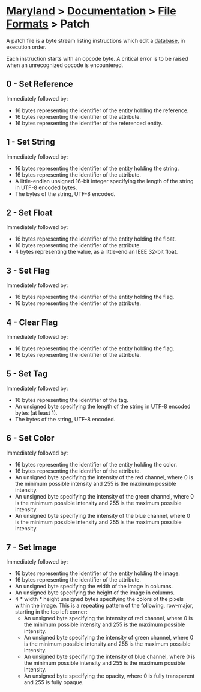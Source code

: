 # [Maryland](../../readme.md) > [Documentation](../readme.md) > [File Formats](./readme.md) > Patch

A patch file is a byte stream listing instructions which edit a [database](../architecture/database.md), in execution order.

Each instruction starts with an opcode byte.  A critical error is to be raised when an unrecognized opcode is encountered.

## 0 - Set Reference

Immediately followed by:

- 16 bytes representing the identifier of the entity holding the reference.
- 16 bytes representing the identifier of the attribute.
- 16 bytes representing the identifier of the referenced entity.

## 1 - Set String

Immediately followed by:

- 16 bytes representing the identifier of the entity holding the string.
- 16 bytes representing the identifier of the attribute.
- A little-endian unsigned 16-bit integer specifying the length of the string in UTF-8 encoded bytes.
- The bytes of the string, UTF-8 encoded.

## 2 - Set Float

Immediately followed by:

- 16 bytes representing the identifier of the entity holding the float.
- 16 bytes representing the identifier of the attribute.
- 4 bytes representing the value, as a little-endian IEEE 32-bit float.

## 3 - Set Flag

Immediately followed by:

- 16 bytes representing the identifier of the entity holding the flag.
- 16 bytes representing the identifier of the attribute.

## 4 - Clear Flag

Immediately followed by:

- 16 bytes representing the identifier of the entity holding the flag.
- 16 bytes representing the identifier of the attribute.

## 5 - Set Tag

Immediately followed by:

- 16 bytes representing the identifier of the tag.
- An unsigned byte specifying the length of the string in UTF-8 encoded bytes (at least 1).
- The bytes of the string, UTF-8 encoded.

## 6 - Set Color

Immediately followed by:

- 16 bytes representing the identifier of the entity holding the color.
- 16 bytes representing the identifier of the attribute.
- An unsigned byte specifying the intensity of the red channel, where 0 is the minimum possible intensity and 255 is the maximum possible intensity.
- An unsigned byte specifying the intensity of the green channel, where 0 is the minimum possible intensity and 255 is the maximum possible intensity.
- An unsigned byte specifying the intensity of the blue channel, where 0 is the minimum possible intensity and 255 is the maximum possible intensity.

## 7 - Set Image

Immediately followed by:

- 16 bytes representing the identifier of the entity holding the image.
- 16 bytes representing the identifier of the attribute.
- An unsigned byte specifying the width of the image in columns.
- An unsigned byte specifying the height of the image in columns.
- 4 * width * height unsigned bytes specifying the colors of the pixels within the image.  This is a repeating pattern of the following, row-major, starting in the top left corner:
  - An unsigned byte specifying the intensity of red channel, where 0 is the minimum possible intensity and 255 is the maximum possible intensity.
  - An unsigned byte specifying the intensity of green channel, where 0 is the minimum possible intensity and 255 is the maximum possible intensity.
  - An unsigned byte specifying the intensity of blue channel, where 0 is the minimum possible intensity and 255 is the maximum possible intensity.
  - An unsigned byte specifying the opacity, where 0 is fully transparent and 255 is fully opaque.
